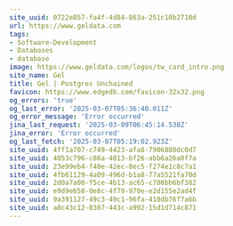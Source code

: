 ```yaml
---
site_uuid: 0722e857-fa4f-4d84-863a-251c10b2710d
url: https://www.geldata.com
tags:
- Software-Development
- Databases
- database
image: https://www.geldata.com/logos/tw_card_intro.png
site_name: Gel
title: Gel | Postgres Unchained
favicon: https://www.edgedb.com/favicon-32x32.png
og_errors: 'true'
og_last_error: '2025-03-07T05:36:40.011Z'
og_error_message: 'Error occurred'
jina_last_request: '2025-03-09T06:45:14.538Z'
jina_error: 'Error occurred'
og_last_fetch: '2025-03-07T05:19:02.923Z'
site_uuid: 4ff1a707-c749-4423-afa8-7906880dc0d7
site_uuid: 4053c796-c86a-4813-bf26-abb6a26a0f7a
site_uuid: 23e99eb4-f40e-42ec-8ec5-f274e1c8c7a1
site_uuid: 4fb61129-4a09-496d-b1a8-77a5521fa70d
site_uuid: 2d0a7a00-f5ce-4b13-ac65-c708bb6bf382
site_uuid: e9d9e658-0e8c-4f79-970e-e2d155e2ad4f
site_uuid: 9a391127-49c3-49c1-96fa-418db76f7a6b
site_uuid: a8c43c12-0307-443c-a992-15d1d714c871
---
```


